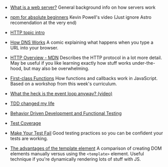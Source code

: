 - [What is a web server?](https://developer.mozilla.org/en-US/docs/Learn/Common_questions/What_is_a_web_server)
General background info on how servers work
- [npm for absolute beginners](https://www.youtube.com/watch?v=UYz-9UaUp2E)
  Kevin Powell's video (Just ignore Astro recomendation at the very end)
- [HTTP topic intro](https://fac-slides.netlify.app/slides/http/)
- [How DNS Works](https://howdns.works)
  A comic explaining what happens when you type a URL into your browser.
- [HTTP Overview - MDN](https://developer.mozilla.org/en-US/docs/Web/HTTP/Overview)
  Describes the HTTP protocol in a lot more detail. May be useful if you like learning exactly how stuff works under-the-hood, but may also be overwhelming.
- [First-class Functions](https://oliverjam.es/blog/first-class-functions/)
  How functions and callbacks work in JavaScript. Based on a workshop from this week's curriculum.
- [What the heck is the event loop anyway? (video)](https://2014.jsconf.eu/speakers/philip-roberts-what-the-heck-is-the-event-loop-anyway.html)

- [TDD changed my life](https://medium.com/javascript-scene/tdd-changed-my-life-5af0ce099f80)
- [Behavior Driven Development and Functional Testing](https://medium.com/javascript-scene/behavior-driven-development-bdd-and-functional-testing-62084ad7f1f2)
- [Test Coverage](https://www.martinfowler.com/bliki/TestCoverage.html)

- [Make Your Test Fail](https://kentcdodds.com/blog/make-your-test-fail)
  Good testing practices so you can be confident your tests are working.
- [The advantages of the template element](https://codepen.io/oliverjam/pen/yLNEOQO?editors=1010)
  A comparison of creating DOM elements manually versus using the `<template>` element. Useful technique if you're dynamically rendering lots of stuff with JS.
